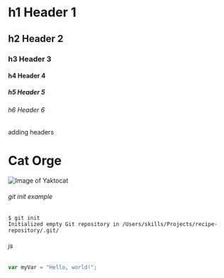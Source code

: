 # h1 Header 1
## h2 Header 2 
### h3 Header 3
#### h4 Header 4
##### h5 Header 5
###### h6 Header 6


adding headers


# Cat Orge
![Image of Yaktocat](https://octodex.github.com/images/yaktocat.png)


###### git init example
```
$ git init
Initialized empty Git repository in /Users/skills/Projects/recipe-repository/.git/
```

###### js
``` javascript
var myVar = "Hello, world!";
```
